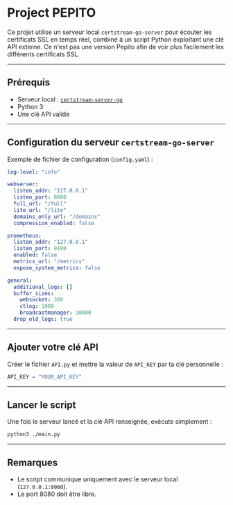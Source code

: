 # Project PEPITO

Ce projet utilise un serveur local `certstream-go-server` pour écouter les certificats SSL en temps réel, combiné à un script Python exploitant une clé API externe.
Ce n'est pas une version Pepito afin de voir plus facilement les différents certificats SSL.

---

## Prérequis

- Serveur local : [`certstream-server-go`](https://github.com/CaliDog/certstream-server-go)
- Python 3
- Une clé API valide

---

## Configuration du serveur `certstream-go-server`

Exemple de fichier de configuration (`config.yaml`) :

```yaml
log-level: "info"

webserver:
  listen_addr: "127.0.0.1"
  listen_port: 8080
  full_url: "/full"
  lite_url: "/lite"
  domains_only_url: "/domains"
  compression_enabled: false

prometheus:
  listen_addr: "127.0.0.1"
  listen_port: 9100
  enabled: false
  metrics_url: "/metrics"
  expose_system_metrics: false

general:
  additional_logs: []
  buffer_sizes:
    websocket: 300
    ctlog: 1000
    broadcastmanager: 10000
  drop_old_logs: true
```

---

## Ajouter votre clé API

Créer le fichier `API.py` et mettre la valeur de `API_KEY` par ta clé personnelle :

```python
API_KEY = "YOUR_API_KEY"
```

---

## Lancer le script

Une fois le serveur lancé et la clé API renseignée, exécute simplement :

```bash
python3 ./main.py
```

---

## Remarques

- Le script communique uniquement avec le serveur local (`127.0.0.1:8080`).
- Le port 8080 doit être libre.
